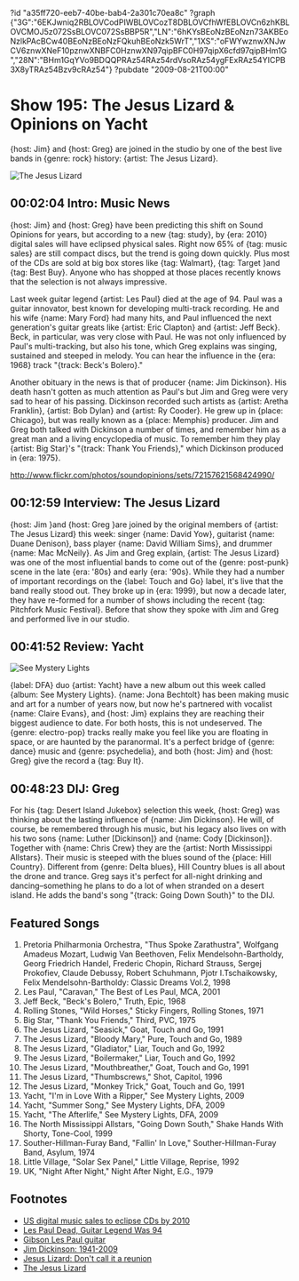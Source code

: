 ?id "a35ff720-eeb7-40be-bab4-2a301c70ea8c"
?graph {"3G":"6EKJwniq2RBLOVCodPIWBLOVCozT8DBLOVCfhWfEBLOVCn6zhKBLOVCMOJ5z072SsBLOVC072SsBBP5R","LN":"6hKYsBEoNzBEoNzn73AKBEoNzlkPAcBCw40BEoNzBEoNzFQkuhBEoNzk5WrT","1XS":"oFWYwznwXNJwCV6znwXNeF10pznwXNBFC0HznwXN97qipBFC0H97qipX6cfd97qipBHm1G","28N":"BHm1GqYVo9BDQQPRAz54RAz54rdVsoRAz54ygFExRAz54YICPB3X8yTRAz54Bzv9cRAz54"}
?pubdate "2009-08-21T00:00"

# Show 195: The Jesus Lizard & Opinions on Yacht
{host: Jim} and {host: Greg} are joined in the studio by one of the best live bands in {genre: rock} history: {artist: The Jesus Lizard}.

![The Jesus Lizard](https://static.soundopinions.org/images/2009/jesuslizard.jpg)

## 00:02:04 Intro: Music News
{host: Jim} and {host: Greg} have been predicting this shift on Sound Opinions for years, but according to a new {tag: study}, by {era: 2010} digital sales will have eclipsed physical sales. Right now 65% of {tag: music sales} are still compact discs, but the trend is going down quickly. Plus most of the CDs are sold at big box stores like {tag: Walmart}, {tag: Target }and {tag: Best Buy}. Anyone who has shopped at those places recently knows that the selection is not always impressive.

Last week guitar legend {artist: Les Paul} died at the age of 94. Paul was a guitar innovator, best known for developing multi-track recording. He and his wife {name: Mary Ford} had many hits, and Paul influenced the next generation's guitar greats like {artist: Eric Clapton} and {artist: Jeff Beck}. Beck, in particular, was very close with Paul. He was not only influenced by Paul's multi-tracking, but also his tone, which Greg explains was singing, sustained and steeped in melody. You can hear the influence in the {era: 1968} track "{track: Beck's Bolero}." 

Another obituary in the news is that of producer {name: Jim Dickinson}. His death hasn't gotten as much attention as Paul's but Jim and Greg were very sad to hear of his passing. Dickinson recorded such artists as {artist: Aretha Franklin}, {artist: Bob Dylan} and {artist: Ry Cooder}. He grew up in {place: Chicago}, but was really known as a {place: Memphis} producer. Jim and Greg both talked with Dickinson a number of times, and remember him as a great man and a living encyclopedia of music. To remember him they play {artist: Big Star}'s "{track: Thank You Friends}," which Dickinson produced in {era: 1975}.

http://www.flickr.com/photos/soundopinions/sets/72157621568424990/
## 00:12:59 Interview: The Jesus Lizard
{host: Jim }and {host: Greg }are joined by the original members of {artist: The Jesus Lizard} this week: singer {name: David Yow}, guitarist {name: Duane Denison}, bass player {name: David William Sims}, and drummer {name: Mac McNeily}. As Jim and Greg explain, {artist: The Jesus Lizard} was one of the most influential bands to come out of the {genre: post-punk} scene in the late {era: '80s} and early {era: '90s}. While they had a number of important recordings on the {label: Touch and Go} label, it's live that the band really stood out. They broke up in {era: 1999}, but now a decade later, they have re-formed for a number of shows including the recent {tag: Pitchfork Music Festival}. Before that show they spoke with Jim and Greg and performed live in our studio.

## 00:41:52 Review: Yacht
![See Mystery Lights](https://static.soundopinions.org/assets/195/1XS0.jpg)

{label: DFA} duo {artist: Yacht} have a new album out this week called {album: See Mystery Lights}. {name: Jona Bechtolt} has been making music and art for a number of years now, but now he's partnered with vocalist {name: Claire Evans}, and {host: Jim} explains they are reaching their biggest audience to date. For both hosts, this is not undeserved. The {genre: electro-pop} tracks really make you feel like you are floating in space, or are haunted by the paranormal. It's a perfect bridge of {genre: dance} music and {genre: psychedelia}, and both {host: Jim} and {host: Greg} give the record a {tag: Buy It}.

## 00:48:23 DIJ: Greg
For his {tag: Desert Island Jukebox} selection this week, {host: Greg} was thinking about the lasting influence of {name: Jim Dickinson}. He will, of course, be remembered through his music, but his legacy also lives on with his two sons {name: Luther [Dickinson]} and {name: Cody [Dickinson]}. Together with {name: Chris Crew} they are the {artist: North Mississippi Allstars}. Their music is steeped with the blues sound of the {place: Hill Country}. Different from {genre: Delta blues}, Hill Country blues is all about the drone and trance. Greg says it's perfect for all-night drinking and dancing–something he plans to do a lot of when stranded on a desert island. He adds the band's song "{track: Going Down South}" to the DIJ.

## Featured Songs
1. Pretoria Philharmonia Orchestra, "Thus Spoke Zarathustra", Wolfgang Amadeus Mozart, Ludwig Van Beethoven, Felix Mendelsohn-Bartholdy, Georg Friedrich Handel, Frederic Chopin, Richard Strauss, Sergej Prokofiev, Claude Debussy, Robert Schuhmann, Pjotr I.Tschaikowsky, Felix Mendelsohn-Bartholdy: Classic Dreams Vol.2, 1998
2. Les Paul, "Caravan," The Best of Les Paul, MCA, 2001
3. Jeff Beck, "Beck's Bolero," Truth, Epic, 1968
4. Rolling Stones, "Wild Horses," Sticky Fingers, Rolling Stones, 1971
5. Big Star, "Thank You Friends," Third, PVC, 1975
6. The Jesus Lizard, "Seasick," Goat, Touch and Go, 1991
7. The Jesus Lizard, "Bloody Mary," Pure, Touch and Go, 1989
8. The Jesus Lizard, "Gladiator," Liar, Touch and Go, 1992
9. The Jesus Lizard, "Boilermaker," Liar, Touch and Go, 1992
10. The Jesus Lizard, "Mouthbreather," Goat, Touch and Go, 1991
11. The Jesus Lizard, "Thumbscrews," Shot, Capitol, 1996
12. The Jesus Lizard, "Monkey Trick," Goat, Touch and Go, 1991
13. Yacht, "I'm in Love With a Ripper," See Mystery Lights, 2009
14. Yacht, "Summer Song," See Mystery Lights, DFA, 2009
15. Yacht, "The Afterlife," See Mystery Lights, DFA, 2009
16. The North Mississippi Allstars, "Going Down South," Shake Hands With Shorty, Tone-Cool, 1999
17. Souther-Hillman-Furay Band, "Fallin' In Love," Souther-Hillman-Furay Band, Asylum, 1974
18. Little Village, "Solar Sex Panel," Little Village, Reprise, 1992
19. UK, "Night After Night," Night After Night, E.G., 1979 

## Footnotes
- [US digital music sales to eclipse CDs by 2010](http://arstechnica.com/business/2009/08/global-digital-music-sales-to-overtake-physical-by-2016/)
- [Les Paul Dead, Guitar Legend Was 94](http://www.huffingtonpost.com/2009/08/13/les-paul-dead-guitar-lege_n_258673.html)
- [Gibson Les Paul guitar](http://news.bbc.co.uk/2/hi/entertainment/8200499.stm)
- [Jim Dickinson: 1941-2009](http://www.pastemagazine.com/articles/2009/08/jim-dickinson-1941-2009.html)
- [Jesus Lizard: Don't call it a reunion](http://articles.chicagotribune.com/2009-07-12/news/0907090335_1_david-yow-jesus-lizard-band)
- [The Jesus Lizard](http://touchandgorecords.com/bands/band.php?id=78)
